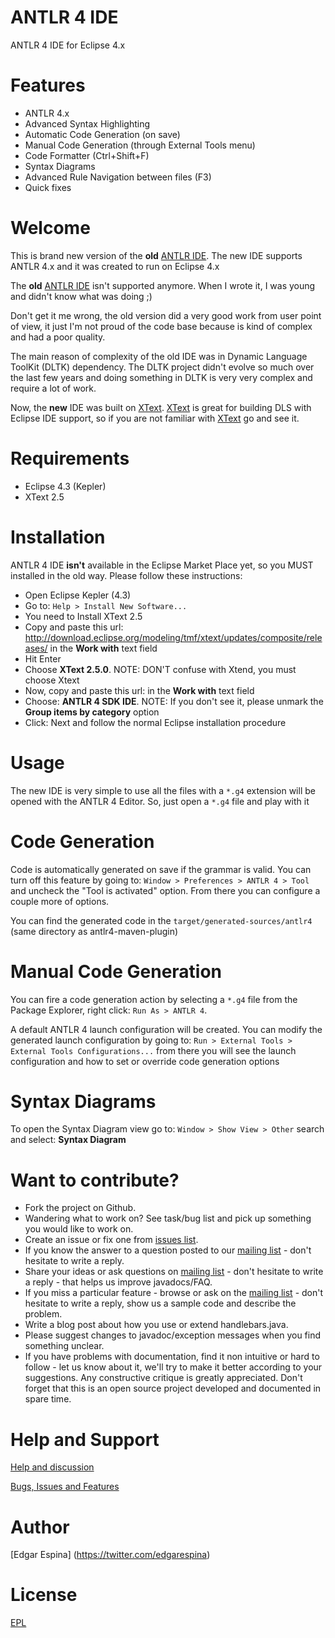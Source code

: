 ANTLR 4 IDE
=========

ANTLR 4 IDE for Eclipse 4.x

Features
=========

* ANTLR 4.x
* Advanced Syntax Highlighting
* Automatic Code Generation (on save)
* Manual Code Generation (through External Tools menu)
* Code Formatter (Ctrl+Shift+F)
* Syntax Diagrams
* Advanced Rule Navigation between files (F3)
* Quick fixes


Welcome
=========

This is brand new version of the **old** [ANTLR IDE](http://antlrv3ide.sourceforge.net/). The new IDE supports ANTLR 4.x and it was created to run on Eclipse 4.x

The **old** [ANTLR IDE](http://antlrv3ide.sourceforge.net/) isn't supported anymore. When I wrote it, I was young and didn't know what was doing ;)

Don't get it me wrong, the old version did a very good work from  user point of view, it just I'm not proud of the code base because is kind of complex and had a poor quality.

The main reason of complexity of the old IDE was in Dynamic Language ToolKit (DLTK) dependency. The DLTK project didn't evolve so much over the last few years and doing something in DLTK is very very complex and require a lot of work.

Now, the **new** IDE was built on [XText](http://www.eclipse.org/Xtext). [XText](http://www.eclipse.org/Xtext) is great for building DLS with Eclipse IDE support, so if you are not familiar with [XText](http://www.eclipse.org/Xtext) go and see it.

Requirements
=========
* Eclipse 4.3 (Kepler)
* XText 2.5

Installation
=========
ANTLR 4 IDE **isn't** available in the Eclipse Market Place yet, so you MUST installed in the old way. Please follow these instructions:

* Open Eclipse Kepler (4.3)
* Go to: ```Help > Install New Software...```
* You need to Install XText 2.5
* Copy and paste this url: http://download.eclipse.org/modeling/tmf/xtext/updates/composite/releases/ in the **Work with** text field
* Hit Enter
* Choose **XText 2.5.0**. NOTE: DON'T confuse with Xtend, you must choose Xtext
* Now, copy and paste this url: in the **Work with** text field
* Choose: **ANTLR 4 SDK IDE**. NOTE: If you don't see it, please unmark the **Group items by category** option
* Click: Next and follow the normal Eclipse installation procedure

Usage
=========
The new IDE is very simple to use all the files with a ```*.g4``` extension will be opened with the ANTLR 4 Editor. So, just open a ```*.g4``` file and play with it

Code Generation
=========
Code is automatically generated on save if the grammar is valid. You can turn off this feature by going to: ```Window > Preferences > ANTLR 4 > Tool``` and uncheck the "Tool is activated" option. From there you can configure a couple more of options.

You can find the generated code in the ```target/generated-sources/antlr4``` (same directory as antlr4-maven-plugin)

Manual Code Generation
=========
You can fire a code generation action by selecting a ```*.g4``` file from the Package Explorer, right click: ```Run As > ANTLR 4```.

A default ANTLR 4 launch configuration will be created. You can modify the generated launch configuration by going to: ```Run > External Tools > External Tools Configurations...``` from there you will see the launch configuration and how to set or override code generation options

Syntax Diagrams
=========
To open the Syntax Diagram view go to: ```Window > Show View > Other``` search and select: **Syntax Diagram**


Want to contribute?
=========
* Fork the project on Github.
* Wandering what to work on? See task/bug list and pick up something you would like to work on.
* Create an issue or fix one from [issues list](https://github.com/jknack/antlr4ide/issues).
* If you know the answer to a question posted to our [mailing list](https://groups.google.com/forum/#!forum/antlr4ide) - don't hesitate to write a reply.
* Share your ideas or ask questions on [mailing list](https://groups.google.com/forum/#!forum/antlr4ide) - don't hesitate to write a reply - that helps us improve javadocs/FAQ.
* If you miss a particular feature - browse or ask on the [mailing list](https://groups.google.com/forum/#!forum/antlr4ide) - don't hesitate to write a reply, show us a sample code and describe the problem.
* Write a blog post about how you use or extend handlebars.java.
* Please suggest changes to javadoc/exception messages when you find something unclear.
* If you have problems with documentation, find it non intuitive or hard to follow - let us know about it, we'll try to make it better according to your suggestions. Any constructive critique is greatly appreciated. Don't forget that this is an open source project developed and documented in spare time.

Help and Support
=========
  [Help and discussion](https://groups.google.com/forum/#!forum/antlr4ide)

  [Bugs, Issues and Features](https://github.com/jknack/antlr4ide/issues)

Author
=========
 [Edgar Espina] (https://twitter.com/edgarespina)

License
=========
[EPL](http://www.eclipse.org/legal/epl-v10.html)




